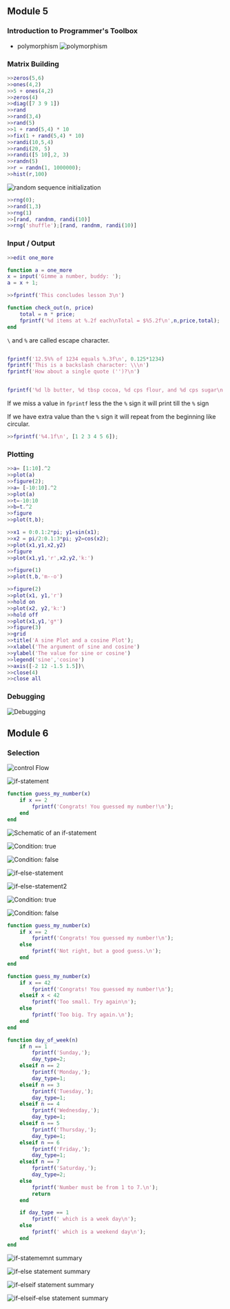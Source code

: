 

















## Module 5

### Introduction to Programmer's Toolbox

- polymorphism
![polymorphism](polymorphism.png)


### Matrix Building

```MATLAB
>>zeros(5,6)
>>ones(4,2)
>>5 + ones(4,2)
>>zeros(4)
>>diag([7 3 9 1])
>>rand
>>rand(3,4)
>>rand(5)
>>1 + rand(5,4) * 10
>>fix(1 + rand(5,4) * 10)
>>randi(10,5,4)
>>randi(20, 5)
>>randi([5 10],2, 3)
>>randn(5)
>>r = randn(1, 1000000);
>>hist(r,100)
```
![random sequence initialization](rsi.png)

```MATLAB
>>rng(0);
>>rand(1,3)
>>rng(1)
>>[rand, randnm, randi(10)]
>>rng('shuffle');[rand, randnm, randi(10)]
```

### Input / Output

```MATLAB
>>edit one_more
```

```MATLAB
function a = one_more
x = input('Gimme a number, buddy: ');
a = x + 1;
```

```MATLAB
>>fprintf('This concludes lesson 3\n')
```

```MATLAB
function check_out(n, price)
    total = n * price;
    fprintf('%d items at %.2f each\nTotal = $%5.2f\n',n,price,total);
end
```

`\` and `%` are called escape character.

```MATLAB

fprintf('12.5%% of 1234 equals %.3f\n', 0.125*1234)
fprintf('This is a backslash character: \\\n')
fprintf('How about a single quote ('')?\n')
```

```MATLAB

fprintf('%d lb butter, %d tbsp cocoa, %d cps flour, and %d cps sugar\n', 1, 8, 4, 4)
```

If we miss a value in `fprintf` less the the `%` sign it will print till the `%` sign

If we have extra value than the `%` sign it will repeat from the beginning like circular.

```MATLAB
>>fprintf('%4.1f\n', [1 2 3 4 5 6]);
```

### Plotting

```MATLAB
>>a= [1:10].^2
>>plot(a)
>>figure(2);
>>a= [-10:10].^2
>>plot(a)
>>t=-10:10
>>b=t.^2
>>figure
>>plot(t,b);
```

```MATLAB
>>x1 = 0:0.1:2*pi; y1=sin(x1);
>>x2 = pi/2:0.1:3*pi; y2=cos(x2);
>>plot(x1,y1,x2,y2)
>>figure
>>plot(x1,y1,'r',x2,y2,'k:')
```

```MATLAB
>>figure(1)
>>plot(t,b,'m--o')
```

```MATLAB
>>figure(2)
>>plot(x1, y1,'r')
>>hold on
>>plot(x2, y2,'k:')
>>hold off
>>plot(x1,y1,'g*')
>>figure(3)
>>grid
>>title('A sine Plot and a cosine Plot');
>>xlabel('The argument of sine and cosine')
>>ylabel('The value for sine or cosine')
>>legend('sine','cosine')
>>axis([-2 12 -1.5 1.5])\
>>close(4)
>>close all
```

### Debugging

![Debugging](debugging.png)


## Module 6

### Selection
![control Flow](control_flow.png)

![if-statement](if_statement.png)

```MATLAB
function guess_my_number(x)
    if x == 2
        fprintf('Congrats! You guessed my number!\n');
    end
end
```

![Schematic of an if-statement](schematic_if.png)

![Condition: true](condition_true.png)

![Condition: false](condition_false.png)

![if-else-statement](if_else_statement.png)

![if-else-statement2](if_else_statement_2.png)

![Condition: true](condition_true_if_else.png)

![Condition: false](condition_false_if_else.png)


```MATLAB
function guess_my_number(x)
    if x == 2
        fprintf('Congrats! You guessed my number!\n');
    else
        fprintf('Not right, but a good guess.\n');
    end
end
```

```MATLAB
function guess_my_number(x)
    if x == 42
        fprintf('Congrats! You guessed my number!\n');
    elseif x < 42
        fprintf('Too small. Try again\n');
    else
        fprintf('Too big. Try again.\n');
    end
end
```

```MATLAB
function day_of_week(n)
    if n == 1
        fprintf('Sunday,');
        day_type=2;
    elseif n == 2
        fprintf('Monday,');
        day_type=1;
    elseif n == 3
        fprintf('Tuesday,');
        day_type=1;
    elseif n == 4
        fprintf('Wednesday,');
        day_type=1;
    elseif n == 5
        fprintf('Thursday,');
        day_type=1;
    elseif n == 6
        fprintf('Friday,');
        day_type=1;
    elseif n == 7
        fprintf('Saturday,');
        day_type=2;
    else
        fprintf('Number must be from 1 to 7.\n');
        return
    end

    if day_type == 1
        fprintf(' which is a week day\n');
    else
        fprintf(' which is a weekend day\n');
    end
end
```

![if-statememnt summary](if_statement_summary.png)

![if-else statement summary](if_else_summary.png)

![if-elseif statement summary](if_elseif_summary.png)

![if-elseif-else statement summary](if_elseif_else_summary.png)